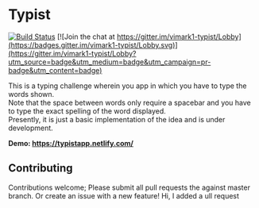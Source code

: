 # Typist

[![Build Status](https://travis-ci.com/vimark1/typist.svg?branch=master)](https://travis-ci.com/vimark1/typist) [![Join the chat at https://gitter.im/vimark1-typist/Lobby](https://badges.gitter.im/vimark1-typist/Lobby.svg)](https://gitter.im/vimark1-typist/Lobby?utm_source=badge&utm_medium=badge&utm_campaign=pr-badge&utm_content=badge)

This is a typing  challenge wherein you app in which you have to type the words shown.  
Note that the space between words only require a spacebar and you have to type the exact spelling of the word displayed.  
Presently, it is just a basic implementation of the idea and is under development.

**Demo: https://typistapp.netlify.com/**


## Contributing

Contributions welcome; Please submit all pull requests the against master
branch. Or create an issue with a new feature!
Hi, I added a ull request